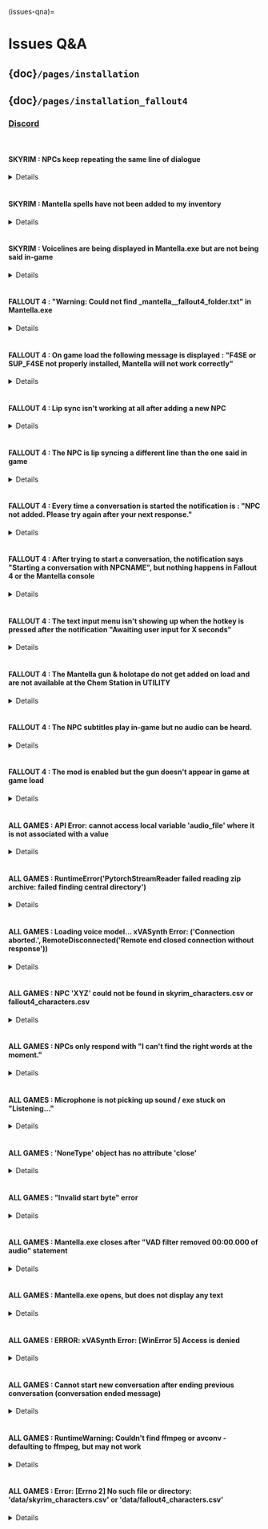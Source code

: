 (issues-qna)=
# Issues Q&A
## {doc}`/pages/installation`
## {doc}`/pages/installation_fallout4`
### [Discord](https://discord.gg/Q4BJAdtGUE)
<br>

#### SKYRIM : NPCs keep repeating the same line of dialogue
<details>
<summary>Details</summary>

If you are experiencing this issue with no changes in dialogue than this is likely a permissions issue with Mantella accessing your Skyrim folder. If your Skyrim folder is installed in Program Files, please move it to a [different folder](https://art-from-the-machine.github.io/Mantella/pages/installation.html#skyrim). 

If this only happens occasionally, it is likely because the next voiceline is being activated before the voiceline file is ready. You can mitigate this by increasing the value of `Wait Time Buffer` in the `Large Language Model -> Advanced` tab in the [Mantella UI](https://art-from-the-machine.github.io/Mantella/pages/installation.html#mantella-ui).
</details>
<br>

#### SKYRIM : Mantella spells have not been added to my inventory
<details>
<summary>Details</summary>

This is an issue with the way the Mantella mod has been installed. Please ensure any previous versions of Mantella have been completely removed before installing the new version:

Open Skyrim, end all Mantella conversations and unequip the Mantella spell, and create a save. In your mod manager, disable the old Mantella mod. Open your newly created save and create another save (now with no Mantella mod). Finally, in your mod manager enable the new Mantella mod. This should effectively "reset" the mod. When you next open your recent save, you should see a notification that the Mantella spell has been added to your inventory.
</details>
<br>

#### SKYRIM : Voicelines are being displayed in Mantella.exe but are not being said in-game
<details>
<summary>Details</summary>

Try creating a save and then reloading that save. This ensures that the Mantella voice files get registered correctly. 

If the above fails, a more unlikely reason for voicelines not playing is if you have updated the Mantella mod with a more recent version by replacing files in the mod's folder. If this is the case, open Skyrim, end all Mantella conversations and unequip the Mantella spell, and create a save. In your mod manager, disable the old Mantella mod. Open your newly created save and create another save (now with no Mantella mod). Finally, in your mod manager enable the new Mantella mod. This should effectively "reset" the mod. When you next open your recent save, you should see a notification that the Mantella spell has been added to your inventory.
</details>
<br>

#### FALLOUT 4 : "Warning: Could not find _mantella__fallout4_folder.txt" in Mantella.exe
<details>
<summary>Details</summary>

This is either an issue with the path set for `fallout4_folder` or `fallout4VR_folder` in MantellaSoftware/config.ini, an issue with the installation of SUP_F4SE, or something is wrong with the install of F4SE (make sure you have the correct version : desktop or VR). If it is either of the latter two issues an error should display in Fallout 4 when you load a save game. This might also be caused by the wrong game being set in the config.ini for `game = ` .

Double check your Fallout 4 version by right-clicking its exe file in your Fallout 4 folder and going to Properties -> Details. The "File version" should be listed here and it should be 1.10.163.0 (for Fallout 4 desktop) or 1.2.72.0 (for Fallout 4 VR).

If you have the required mods installed, then this issue might instead be caused by the `fallout4_folder` or `fallout4VR_folder` being set incorrectly. This only seems to be an issue for Mod Organizer 2 / Wabbajack modlist users. Some Mod Organizer 2 setups move the text files created by the Mantella spell to another folder. Try searching for a folder called overwrite/root or "Stock Game" in your Mod Organizer 2 / Wabbajack installation path to try to find these Mantella text files, specifically a file called `_mantella__fallout4_folder.txt`. If you find this file, then please set its folder as your `fallout4_folder` or `fallout4VR_folder` path.
</details>
<br>

#### FALLOUT 4 : On game load the following message is displayed : "F4SE or SUP_F4SE not properly installed, Mantella will not work correctly"
<details>
<summary>Details</summary>

Multiples reasons can cause this issue:

1: Invalid or absent F4SE install, make sure to download the one from this link : [F4SE](https://f4se.silverlock.org/). Make sure to download the appropriate version (desktop or VR).

2: Incorrect FO4 version number. Mantella is supposed to run with version 1.10.163.0 (for Fallout 4 desktop) or 1.2.72.0 (for Fallout 4 VR).

3: [SUP F4SE](https://www.nexusmods.com/fallout4/mods/55419) or [SUP F4SEVR](https://www.nexusmods.com/fallout4/mods/64420) (whichever is appropriate for your game) isn't correctly installed.

4: Make sure you're actually launching the game with : f4se_loader.exe

5: If you are running the mod via the GOG version of Fallout 4, you might encounter issues getting F4SE to load, see [this workaround](https://github.com/ModOrganizer2/modorganizer/issues/1856#issuecomment-1685925528)

</details>
<br>

#### FALLOUT 4 : Lip sync isn't working at all after adding a new NPC
<details>
<summary>Details</summary>

Lip files need to be present at launch for the game to register it. Restarting Fallout 4 should correct the issue. The Mantella Mod on the Mod Nexus will cover all the base game and all the main DLCs but any other NPC will need to have a lip file named 00001ED2_1.lip present at launch in its voice type folder in data\Sound\Voice\Mantella.esp
</details>
<br>

#### FALLOUT 4 : The NPC is lip syncing a different line than the one said in game
<details>
<summary>Details</summary>

This might be caused by an invalid mod file path (ex: a file path pointing to for another game's data folder). Double check the file paths. Please note that there is a known issue in Fallout 4 that causes lip sync to be cut short for longer lines.
</details>
<br>

#### FALLOUT 4 : Every time a conversation is started the notification is : "NPC not added. Please try again after your next response."
<details>
<summary>Details</summary>

Multiples reasons can cause this issue:

1: Invalid game file path in the config.ini. Double check your filepath for `fallout4_folder` or `fallout4VR_folder`.

2: Wrong game set in the config.ini, double check the value for `game = ` 

3: If you're running a modlist that uses Root builder, there might be a sync issue between Mantella and your game. Make sure you load the game first then load Mantella after to avoid the _Mantella text files getting out of sync.

4: Double check that you installed the correct version of the Mantella Mod : desktop or VR.

</details>
<br>

#### FALLOUT 4 : After trying to start a conversation, the notification says "Starting a conversation with NPCNAME", but nothing happens in Fallout 4 or the Mantella console
<details>
<summary>Details</summary>

Multiples reasons can cause this issue:

1: Invalid game file path in the config.ini. Double check your filepath for `fallout4_folder` or `fallout4VR_folder`.

2: Wrong game set in the config.ini. Double check the value for `game = ` 

</details>
<br>

#### FALLOUT 4 : The text input menu isn't showing up when the hotkey is pressed after the notification "Awaiting user input for X seconds"
<details>
<summary>Details</summary>

Multiples reasons can cause this issue:

1: Double check that the install for [Textinputmenu](https://www.nexusmods.com/fallout4/mods/27347) is correct.

2: Try resetting the text input hotkey in the settings holotape under `Main settings`. You will need to enter a [DirectX scan code](https://falloutck.uesp.net/wiki/DirectX_Scan_Codes)

</details>
<br>

#### FALLOUT 4 : The Mantella gun & holotape do not get added on load and are not available at the Chem Station in UTILITY
<details>
<summary>Details</summary>

This is an issue with the way the Mantella esp mod itself has been installed. Please check your Fallout 4 version by right-clicking its exe file in your Fallout 4 folder and going to Properties -> Details . The "File version" should be listed here and it should be 1.10.163.0 (for Fallout 4 desktop) or 1.2.72.0 (for Fallout 4 VR). If you are using VR, there are separate versions of the required mods for SUP_F4SE : [SUP F4SEVR](https://www.nexusmods.com/fallout4/mods/64420). If you are running the mod via the GOG version of Fallout 4, you might encounter issue getting F4Se to load, see [this workaround](https://github.com/ModOrganizer2/modorganizer/issues/1856#issuecomment-1685925528).
</details>
<br>

#### FALLOUT 4 : The NPC subtitles play in-game but no audio can be heard.
<details>
<summary>Details</summary>

Double check the config ini to make sure that the value of `FO4_NPC_response_volume = ` is high enough to be audible. Make sure that the volume of python in Windows Volume mixer is set to an audible level. 
</details>
<br>

#### FALLOUT 4 : The mod is enabled but the gun doesn't appear in game at game load
<details>
<summary>Details</summary>

This might be caused by multiple reasons:
1. Make sure you are past the intro and first Vault.
2. Try to fast travel on the map.
3. Check that MantellaQuest is running by using the console and typing 'sqv MantellaQuest'. Make sure that the ini files have been modified to allow modding: [Howto: Enable Modding - Archive Invalidation](https://www.nexusmods.com/fallout4/articles/3831).
4. Double check that [Fallout 4 Version Check Patcher](https://www.nexusmods.com/fallout4/mods/42497?tab=description) has been installed.

</details>
<br>

#### ALL GAMES : API Error: cannot access local variable 'audio_file' where it is not associated with a value
<details>
<summary>Details</summary>

This error occurs when something has failed in a previous step (likely an issue with xVASynth / not having FaceFXWrapper installed). Please check your Documents/My Games/Mantella/logging.log file to see the error which occurred before this, which should provide more clarification. If you are still ensure, please share your logging.log file to the Discord's issues channel.
</details>
<br>

#### ALL GAMES : RuntimeError('PytorchStreamReader failed reading zip archive: failed finding central directory')
<details>
<summary>Details</summary>

If an xVASynth voice model is corrupted, this error will display in Documents/My Games/Mantella/logging.log. Please re-download the voice model in this case. You may alternatively need to redownload xVASynth.

A way to check for other corrupted voice models, is to compare the file sizes within /models/skyrim/ folder of xVASynth. If they diverge from the norms, redownload **just** those. The norms for voice model sizes are **~54 MB** and/or **~90 MB** (v2 voice models) & **~220 MB** or **~260 MB** (v3 voice models).
</details>
<br>

#### ALL GAMES : Loading voice model... xVASynth Error: ('Connection aborted.', RemoteDisconnected('Remote end closed connection without response'))
<details>
<summary>Details</summary>

If this xVASynth Error occurs after the "Loading voice model..." message (as can be seen in your Documents/My Games/Mantella/logging.log file), this is likely an issue with a corrupted voice model. Please try redownloading the model from [here](https://www.nexusmods.com/skyrimspecialedition/mods/44184) for Skyrim or [here](https://www.nexusmods.com/fallout4/mods/49340) for Fallout 4. If you have `use_cleanup` enabled, try setting this value to 0 in MantellaSoftware/config.ini.

If this does not resolve your issue, please share the text found in your xVASynth/server.log file on the [Discord's #issues channel](https://discord.gg/Q4BJAdtGUE) for further support.
</details>
<br>

#### ALL GAMES : NPC 'XYZ' could not be found in skyrim_characters.csv or fallout4_characters.csv
<details>
<summary>Details</summary>

This means that the NPC's name exactly as written in the error message could not be found in the characters.csv. If you are running your game in another language, sometimes the NPC's name in this language does not match up to the English name, causing this error. It might also mean that the character is missing from characters.csv. Please reach out on the Discord's issues channel if this is the case
</details>
<br>

#### ALL GAMES : NPCs only respond with "I can't find the right words at the moment."
<details>
<summary>Details</summary>

This either means the LLM servers you have connected to are currently down or the API key has not been set up correctly / is missing payment information. If it is the latter issue, please check Documents/My Games/Mantella/logging.log to see the exact error.
</details>
<br>

#### ALL GAMES : Microphone is not picking up sound / exe stuck on "Listening..."
<details>
<summary>Details</summary>

Make sure that your mic is picking up correctly on other software and that it is set as your default. For example, you can go to User Settings -> Voice & Video on Discord to test your mic. Otherwise, try adjusting the `Audio Threshold` setting under the `Speech-to-Text` tab of the [Mantella UI](https://art-from-the-machine.github.io/Mantella/pages/installation.html#mantella-ui) (following the instructions provided for that setting). If all else fails, make sure that no other microphones are plugged in except the one you want to use. There may be a rogue microphone such as a webcam picking up as your default!
</details>
<br>

#### ALL GAMES : 'NoneType' object has no attribute 'close'
<details>
<summary>Details</summary>

This error means that Whisper is unable to find a connected microphone. Please ensure that you have a working microphone plugged in and enabled.
</details>
<br>

#### ALL GAMES : "Invalid start byte" error
<details>
<summary>Details</summary>

This error occurs when you introduce character symbols that can't be recognized either in MantellaSoftware/config.ini, skyrim_characters.csv or fallout4_characters.csv. Please try re-downloading these files. Note that if you are using Excel to edit the CSV, Excel often likes to corrupt CSVs when saving these files. If you are experiencing issues with Excel, there are free CSV editors available such as [LibreOffice](https://www.libreoffice.org/). 
</details>
<br>

#### ALL GAMES : Mantella.exe closes after "VAD filter removed 00:00.000 of audio" statement
<details>
<summary>Details</summary>

This is an issue related to CUDA. Please try setting `Process Device` to "cpu" under the `Speech-to-Text -> Advanced` tab of the [Mantella UI](https://art-from-the-machine.github.io/Mantella/pages/installation.html#mantella-ui).
</details>
<br>

#### ALL GAMES : Mantella.exe opens, but does not display any text
<details>
<summary>Details</summary>

Ensure that you are not running Mantella.exe via a Vortex / Mod Organizer 2 shortcut, as this does not start the program properly. Otherwise, it may take some time to start when running for the first time.
</details>
<br>

#### ALL GAMES : ERROR: xVASynth Error: [WinError 5] Access is denied
<details>
<summary>Details</summary>

This happens when your antivirus is blocking Mantella.exe from working. Please add Mantella.exe to your safe list or try running as administrator.
</details>
<br>

#### ALL GAMES : Cannot start new conversation after ending previous conversation (conversation ended message)
<details>
<summary>Details</summary>

You might need to say something in the mic / type something in the text box for Mantella to realize that the conversation has ended (while it is on "Listening..." / "Waiting for player input..." it does not actively look out for the conversation ending). It is best to end conversations by simply saying / typing "goodbye" to avoid this issue.
</details>
<br>

#### ALL GAMES : RuntimeWarning: Couldn't find ffmpeg or avconv - defaulting to ffmpeg, but may not work
<details>
<summary>Details</summary>

xVASynth related warning when started by Mantella. Thus far has not impacted Mantella so it can be safely ignored.

You can also download ffmpeg (https://ffmpeg.org/download.html) and put a copy of ffmpeg.exe in the same folder as Mantella and xVASynth and the error will be resolved, since ffmpeg will be found.
</details>
<br>

#### ALL GAMES : Error: [Errno 2] No such file or directory: 'data/skyrim_characters.csv' or 'data/fallout4_characters.csv'
<details>
<summary>Details</summary>

This may be caused by `Mantella.exe` being ran through MO2 or Vortex. `Mantella.exe` will start itself automatically when you start the game.
</details>
<br>